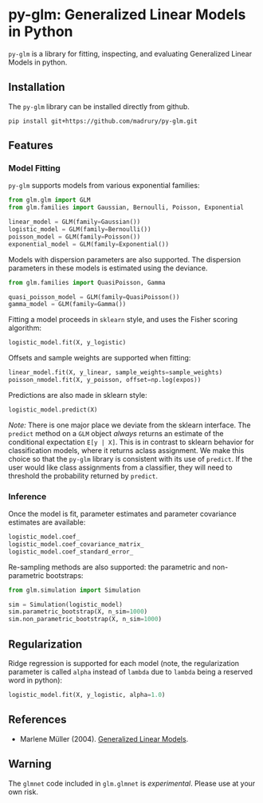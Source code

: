 # py-glm: Generalized Linear Models in Python

`py-glm` is a library for fitting, inspecting, and evaluating Generalized Linear Models in python.

## Installation

The `py-glm` library can be installed directly from github.

```
pip install git+https://github.com/madrury/py-glm.git
```

## Features

### Model Fitting

`py-glm` supports models from various exponential families:

```python
from glm.glm import GLM
from glm.families import Gaussian, Bernoulli, Poisson, Exponential

linear_model = GLM(family=Gaussian())
logistic_model = GLM(family=Bernoulli())
poisson_model = GLM(family=Poisson())
exponential_model = GLM(family=Exponential())
```

Models with dispersion parameters are also supported.  The dispersion parameters
in these models is estimated using the deviance.

```python
from glm.families import QuasiPoisson, Gamma

quasi_poisson_model = GLM(family=QuasiPoisson())
gamma_model = GLM(family=Gamma())
```

Fitting a model proceeds in `sklearn` style, and uses the Fisher scoring algorithm:

```python
logistic_model.fit(X, y_logistic)
```

Offsets and sample weights are supported when fitting:

```python
linear_model.fit(X, y_linear, sample_weights=sample_weights)
poisson_nmodel.fit(X, y_poisson, offset=np.log(expos))
```

Predictions are also made in sklearn style:

```python
logistic_model.predict(X)
```

*Note:* There is one major place we deviate from the sklearn interface.  The `predict` method on a `GLM` object *always* returns an estimate of the conditional expectation `E[y | X]`.  This is in contrast to sklearn behavior for classification models, where it returns aclass assignment.  We make this choice so that the `py-glm` library is consistent with its use of `predict`.  If the user would like class assignments from a classifier, they will need to threshold the probability returned by `predict`.


### Inference

Once the model is fit, parameter estimates and parameter covariance estimates are available:

```python
logistic_model.coef_
logistic_model.coef_covariance_matrix_
logistic_model.coef_standard_error_
```

Re-sampling methods are also supported: the parametric and non-parametric bootstraps:

```python
from glm.simulation import Simulation

sim = Simulation(logistic_model)
sim.parametric_bootstrap(X, n_sim=1000)
sim.non_parametric_bootstrap(X, n_sim=1000)
```

## Regularization

Ridge regression is supported for each model (note, the regularization parameter is called `alpha` instead of `lambda` due to `lambda` being a reserved word in python):

```python
logistic_model.fit(X, y_logistic, alpha=1.0)
```

## References

* Marlene Müller (2004). [Generalized Linear Models](http://www.marlenemueller.de/publications/HandbookCS.pdf).


## Warning

The `glmnet` code included in `glm.glmnet` is *experimental*.  Please use at your own risk.
